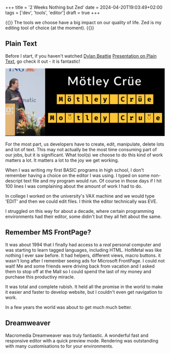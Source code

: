 +++
title = '2 Weeks Nothing but Zed'
date = 2024-04-20T19:03:49+02:00
tags = ['dev', 'tools', 'editor']
draft = true
+++

{{<lead>}}
The tools we choose have a big impact on our quality of life. Zed is my editing tool of choice (at the moment).
{{</lead>}}


## Plain Text

Before I start, if you haven't watched [Dylan Beattie](https://dylanbeattie.net/) [Presentation on Plain Text](https://www.youtube.com/watch?v=4mRxIgu9R70), go check it out - it is fantastic!

[![plain_text](plain_text.png)](https://www.youtube.com/watch?v=4mRxIgu9R70)

For the most part, us developers have to create, edit, manipulate, delete lots and lot of text. This may not actually be the most time consuming part of our jobs, but it is significant. What tool(s) we choose to do this kind of work matters a lot. It matters a lot to the joy we get working.

When I was writing my first BASIC programs in high school, I don't remember having a choice on the editor I was using. I typed on some non-descript text file and my program would run. Of course in those days if I hit 100 lines I was complaining about the amount of work I had to do.

In college I worked on the university's VAX machine and we would type 'EDIT' and then we could edit files. I think the editor technically was EVE.

I struggled on this way for about a decade, where certain programming environments had their editor, some didin't but they all felt about the same.

## Remember MS FrontPage?
It was about 1994 that I finally had access to a _real_ personal computer and was starting to learn tagged languages, including HTML. HotMetal was like nothing I ever saw before. It had helpers, different views, macro buttons. it wasn't long after I remember seeing ads for Microsoft FrontPage. I could not wait! Me and some friends were driving back from vacation and I asked them to stop off at the Mall so I could spend the last of my money and purchase this productivy miracle.

It was total and complete rubish. It held all the promise in the world to make it easier and faster to develop website, but I couldn't even get navigation to work.

In a few years the world was about to get much much better.

## Dreamweaver
Macromedia Dreamweaver was truly fantiastic. A wonderful fast and responsive editor with a quick preview mode. Rendering was outstanding with many customisations to for your environments.
